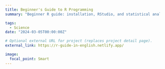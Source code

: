 ```yaml
---
title: Beginner's Guide to R Programming
summary: "Beginner R guide: installation, RStudio, and statistical analysis. No prior experience required."

tags:
  - Science
date: "2024-03-05T00:00:00Z"

# Optional external URL for project (replaces project detail page).
external_link: https://r-guide-in-english.netlify.app/

image:
  focal_point: Smart
---
```






### 

